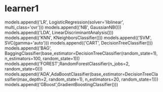 # learner1




models.append(('LR', LogisticRegression(solver='liblinear', multi_class='ovr')))
models.append(('NB', GaussianNB()))
models.append(('LDA', LinearDiscriminantAnalysis()))
models.append(('KNN', KNeighborsClassifier()))
models.append(('SVM', SVC(gamma='auto')))
models.append(('CART', DecisionTreeClassifier()))
models.append(('BAG', BaggingClassifier(base_estimator=DecisionTreeClassifier(random_state=1), n_estimators=100, random_state=1)))
models.append(('FOREST',RandomForestClassifier(n_jobs=2, random_state=0)))
models.append(('ADA',AdaBoostClassifier(base_estimator=DecisionTreeClassifier(max_depth=2, random_state=1), n_estimators=20, random_state=1)))
models.append(('GBoost',GradientBoostingClassifier()))

